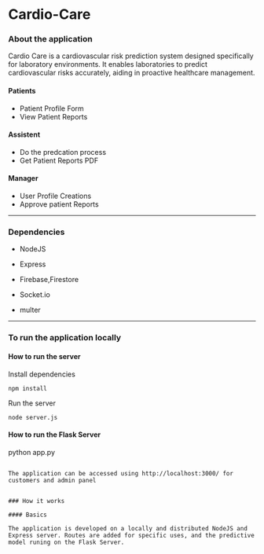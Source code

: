 # Cardio-Care


### About the application

Cardio Care is a cardiovascular risk prediction system designed specifically for laboratory environments. It enables laboratories to predict cardiovascular risks accurately, aiding in proactive healthcare management.

#### Patients

-	Patient Profile Form
-	View Patient Reports

#### Assistent

-	Do the predcation process
-   Get Patient Reports PDF


#### Manager

-	User Profile Creations
-	Approve patient Reports

---

### Dependencies

- NodeJS

- Express

- Firebase,Firestore

- Socket.io

- multer
---

### To run the application locally

#### How to run the server

Install dependencies
```
npm install
```

Run the server
```
node server.js
```
#### How to run the Flask Server

python app.py
```

The application can be accessed using http://localhost:3000/ for customers and admin panel 


### How it works

#### Basics

The application is developed on a locally and distributed NodeJS and Express server. Routes are added for specific uses, and the predictive model runing on the Flask Server.














